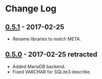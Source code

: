 # Change Log

## [0.5.1] - 2017-02-25

- Rename libraries to match META.

## [0.5.0] - 2017-02-25 retracted

- Added MariaDB backend.
- Fixed VARCHAR for SQLite3 describe.

[0.5.1]: https://github.com/paurkedal/ocaml-caqti/compare/v0.5.0...v0.5.1
[0.5.0]: https://github.com/paurkedal/ocaml-caqti/compare/v0.4.0...v0.5.0
